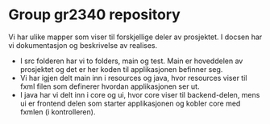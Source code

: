 # Group gr2340 repository 
 
Vi har ulike mapper som viser til forskjellige deler av prosjektet. I docsen har vi dokumentasjon og beskrivelse av realises. 

- I src folderen har vi to folders, main og test. Main er hoveddelen av prosjektet og det er her
koden til applikasjonen befinner seg. 
- Vi har igjen delt main inn i resources og java, hvor resources viser til fxml filen som definerer hvordan applikasjonen ser ut. 
- I java har vi delt inn i core og ui, hvor core viser til backend-delen, mens ui er frontend delen som starter applikasjonen og kobler core med fxmlen (i kontrolleren).
